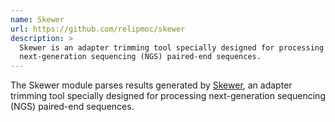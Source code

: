 ```yaml
---
name: Skewer
url: https://github.com/relipmoc/skewer
description: >
  Skewer is an adapter trimming tool specially designed for processing
  next-generation sequencing (NGS) paired-end sequences.
---
```


The Skewer module parses results generated by
[Skewer](https://github.com/relipmoc/skewer),
an adapter trimming tool specially designed for processing
next-generation sequencing (NGS) paired-end sequences.
